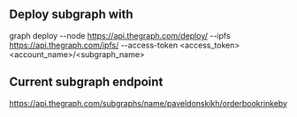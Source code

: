 
## Deploy subgraph with
graph deploy --node https://api.thegraph.com/deploy/ --ipfs https://api.thegraph.com/ipfs/ --access-token <access_token> <account_name>/<subgraph_name>

## Current subgraph endpoint
https://api.thegraph.com/subgraphs/name/paveldonskikh/orderbookrinkeby